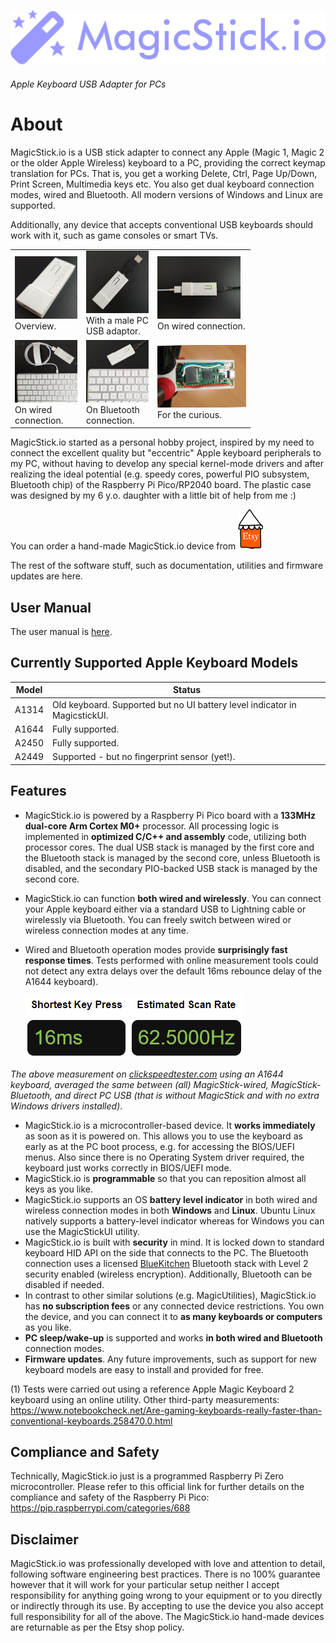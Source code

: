 ![magicstick-logo](docs/magicstick-logo.png)
###### Apple Keyboard USB Adapter for PCs

# About

MagicStick.io is a USB stick adapter to connect any Apple (Magic 1, Magic 2 or the older Apple Wireless) keyboard to a PC, providing the correct keymap translation for PCs. That is, you get a working Delete, Ctrl, Page Up/Down, Print Screen, Multimedia keys etc. You also get dual keyboard connection modes, wired and Bluetooth. All modern versions of Windows and Linux are supported.

Additionally, any device that accepts conventional USB keyboards should work with it, such as game consoles or smart TVs.
  
<table>
<body>
  <tr>
    <td>
    <a href="docs/6.png"><img src="docs/6_tn.png" alt=""></a>
    </br>
    Overview.
    </td>
    <td>
    <a href="docs/8.png"><img src="docs/8_tn.png" alt=""></a>
    </br>
    With a male PC</br>USB adaptor.
    </td>
    <td>
    <a href="docs/10.png"><img src="docs/10_tn.png" alt=""></a>
    </br>
    On wired connection.
    </td>
  </tr>
  <tr>
    <td>
    <a href="docs/11.png"><img src="docs/11_tn.png" alt=""></a>
    </br>
    On wired</br>connection.
    </td>
    <td>
    <a href="docs/12.png"><img src="docs/12_tn.png" alt=""></a>
    </br>
    On Bluetooth</br>connection.
    </td>    
    <td>
    <a href="docs/9.png"><img src="docs/9_tn.png" alt=""></a>
    </br>
    For the curious.
    </td>
  </tr>
  </body>
</table>

MagicStick.io started as a personal hobby project, inspired by my need to connect the excellent quality but "eccentric" Apple keyboard peripherals to my PC, without having to develop any special kernel-mode drivers and after realizing the ideal potential (e.g. speedy cores, powerful PIO subsystem, Bluetooth chip) of the Raspberry Pi Pico/RP2040 board. The plastic case was designed by my 6 y.o. daughter with a little bit of help from me :)

You can order a hand-made MagicStick.io device from [![magicstick-logo](docs/etsy.png)](https://www.etsy.com/your/shops/MagicStickIO) 

The rest of the software stuff, such as documentation, utilities and firmware updates are here.

## User Manual

The user manual is [here](docs/README.md).

## Currently Supported Apple Keyboard Models

| Model | Status |
| -------- | ------- |
| A1314 | Old keyboard. Supported but no UI battery level indicator in MagicstickUI. |
| A1644 | Fully supported. |
| A2450 | Fully supported. |
| A2449 | Supported - but no fingerprint sensor (yet!). |

## Features

- MagicStick.io is powered by a Raspberry Pi Pico board with a **133MHz dual-core Arm Cortex M0+** processor. All processing logic is implemented in **optimized C/C++ and assembly** code, utilizing both processor cores. The dual USB stack is managed by the first core and the Bluetooth stack is managed by the second core, unless Bluetooth is disabled, and the secondary PIO-backed USB stack is managed by the second core.
- MagicStick.io can function **both wired and wirelessly**. You can connect your Apple keyboard either via a standard USB to Lightning cable or wirelessly via Bluetooth. You can freely switch between wired or wireless connection modes at any time.
- Wired and Bluetooth operation modes provide **surprisingly fast response times**. Tests performed with online measurement tools could not detect any extra delays over the default 16ms rebounce delay of the A1644 keyboard).

  ![](docs/20231001222021.png)
  
_The above measurement on [clickspeedtester.com](https://www.clickspeedtester.com) using an A1644 keyboard, averaged the same between (all) MagicStick-wired, MagicStick-Bluetooth, and direct PC USB (that is without MagicStick and with no extra Windows drivers installed)_.
- MagicStick.io is a microcontroller-based device. It **works immediately** as soon as it is powered on. This allows you to use the keyboard as early as at the PC boot process, e.g. for accessing the BIOS/UEFI menus. Also since there is no Operating System driver required, the keyboard just works correctly in BIOS/UEFI mode.
- MagicStick.io is **programmable** so that you can reposition almost all keys as you like.
- MagicStick.io supports an OS **battery level indicator** in both wired and wireless connection modes in both **Windows** and **Linux**. Ubuntu Linux natively supports a battery-level indicator whereas for Windows you can use the MagicStickUI utility.
- MagicStick.io is built with **security** in mind. It is locked down to standard keyboard HID API on the side that connects to the PC. The Bluetooth connection uses a licensed [BlueKitchen](https://bluekitchen-gmbh.com/) Bluetooth stack with Level 2 security enabled (wireless encryption). Additionally, Bluetooth can be disabled if needed.
- In contrast to other similar solutions (e.g. MagicUtilities), MagicStick.io has **no subscription fees** or any connected device restrictions. You own the device, and you can connect it to **as many keyboards or computers** as you like.
- **PC sleep/wake-up** is supported and works **in both wired and Bluetooth** connection modes.
- **Firmware updates**. Any future improvements, such as support for new keyboard models are easy to install and provided for free.

(1) Tests were carried out using a reference Apple Magic Keyboard 2 keyboard using an online utility. Other third-party measurements: https://www.notebookcheck.net/Are-gaming-keyboards-really-faster-than-conventional-keyboards.258470.0.html

## Compliance and Safety

Technically, MagicStick.io just is a programmed Raspberry Pi Zero microcontroller. Please refer to this official link for further details on the compliance and safety of the Raspberry Pi Pico: https://pip.raspberrypi.com/categories/688

## Disclaimer

MagicStick.io was professionally developed with love and attention to detail, following software engineering best practices. There is no 100% guarantee however that it will work for your particular setup neither I accept responsibility for anything going wrong to your equipment or to you directly or indirectly through its use. By accepting to use the device you also accept full responsibility for all of the above. The MagicStick.io hand-made devices are returnable as per the Etsy shop policy.


 








